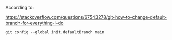 According to:

https://stackoverflow.com/questions/67543278/git-how-to-change-default-branch-for-everything-i-do

```
git config --global init.defaultBranch main
```

